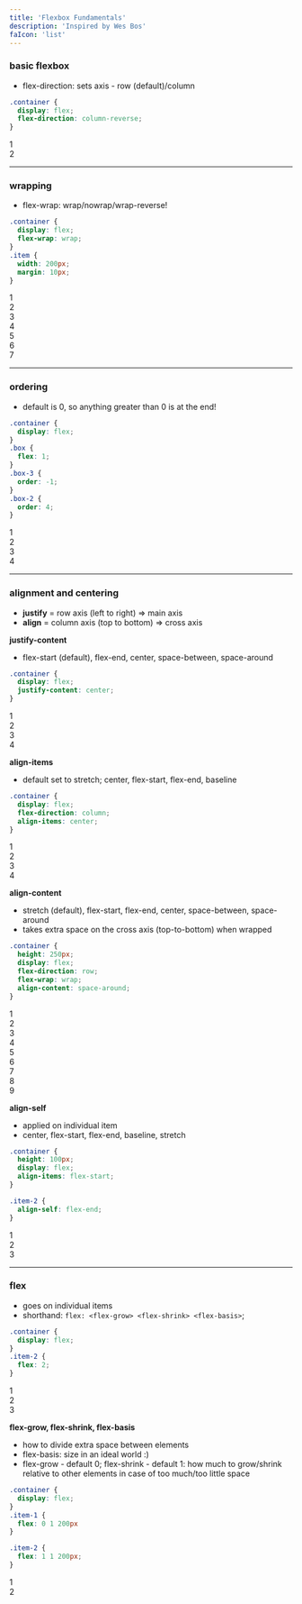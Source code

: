 ```yaml
---
title: 'Flexbox Fundamentals'
description: 'Inspired by Wes Bos'
faIcon: 'list'
---
```

<div class="flex-post">

### basic flexbox
- flex-direction: sets axis - row (default)/column

```css
.container {
  display: flex;
  flex-direction: column-reverse;
}
```
<div class="flex-container flex-container-1">
  <div class="flex-item">1</div>
  <div class="flex-item">2</div>
</div>

-----

### wrapping
- flex-wrap: wrap/nowrap/wrap-reverse!

```css
.container {
  display: flex;
  flex-wrap: wrap;
}
.item {
  width: 200px;
  margin: 10px;
}
```
<div class="flex-container flex-container-2">
  <div class="flex-item flex-item-md">1</div>
  <div class="flex-item flex-item-md">2</div>
  <div class="flex-item flex-item-md">3</div>
  <div class="flex-item flex-item-md">4</div>
  <div class="flex-item flex-item-md">5</div>
  <div class="flex-item flex-item-md">6</div>
  <div class="flex-item flex-item-md">7</div>
</div>

-----

### ordering
- default is 0, so anything greater than 0 is at the end!

```css
.container {
  display: flex;
}
.box {
  flex: 1;
}
.box-3 {
  order: -1;
}
.box-2 {
  order: 4;
}

```
<div class="flex-container">
  <div class="flex-item flex-item-md box">1</div>
  <div class="flex-item flex-item-md box box-2">2</div>
  <div class="flex-item flex-item-md box box-3">3</div>
  <div class="flex-item flex-item-md box">4</div>
</div>

-----

### alignment and centering
- **justify** = row axis (left to right) => main axis
- **align** = column axis (top to bottom) => cross axis

**justify-content**
- flex-start (default), flex-end, center, space-between, space-around

```css
.container {
  display: flex;
  justify-content: center;
}
```
<div class="flex-container flex-container-3">
  <div class="flex-item flex-item-sm">1</div>
  <div class="flex-item flex-item-sm">2</div>
  <div class="flex-item flex-item-sm">3</div>
  <div class="flex-item flex-item-sm">4</div>
</div>

**align-items**
- default set to stretch; center, flex-start, flex-end, baseline
```css
.container {
  display: flex;
  flex-direction: column;
  align-items: center;
}
```
<div class="flex-container flex-container-4">
  <div class="flex-item flex-item-sm">1</div>
  <div class="flex-item flex-item-sm">2</div>
  <div class="flex-item flex-item-sm">3</div>
  <div class="flex-item flex-item-sm">4</div>
</div>

**align-content**
- stretch (default), flex-start, flex-end, center, space-between, space-around
- takes extra space on the cross axis (top-to-bottom) when wrapped
```css
.container {
  height: 250px;
  display: flex;
  flex-direction: row;
  flex-wrap: wrap;
  align-content: space-around;
}
```
<div class="flex-container flex-container-5">
  <div class="flex-item flex-item-md">1</div>
  <div class="flex-item flex-item-md">2</div>
  <div class="flex-item flex-item-md">3</div>
  <div class="flex-item flex-item-md">4</div>
  <div class="flex-item flex-item-md">5</div>
  <div class="flex-item flex-item-md">6</div>
  <div class="flex-item flex-item-md">7</div>
  <div class="flex-item flex-item-md">8</div>
  <div class="flex-item flex-item-md">9</div>
</div>

**align-self**
- applied on individual item
- center, flex-start, flex-end, baseline, stretch

```css
.container {
  height: 100px;
  display: flex;
  align-items: flex-start;
}

.item-2 {
  align-self: flex-end;
}
```
<div class="flex-container flex-container-6">
  <div class="flex-item flex-item-md">1</div>
  <div class="flex-item flex-item-md align-item">2</div>
  <div class="flex-item flex-item-md">3</div>
</div>

-----

### flex
- goes on individual items
- shorthand: `flex: <flex-grow> <flex-shrink> <flex-basis>`;
```css
.container {
  display: flex;
}
.item-2 {
  flex: 2;
}
```
<div class="flex-container flex-container-6">
  <div class="flex-item flex-item-md">1</div>
  <div class="flex-item flex-item-md flex-item-1">2</div>
  <div class="flex-item flex-item-md">3</div>
</div>

**flex-grow, flex-shrink, flex-basis**
- how to divide extra space between elements
- flex-basis: size in an ideal world :)
- flex-grow - default 0; flex-shrink - default 1: how much to grow/shrink relative to other elements in case of too much/too little space

```css
.container {
  display: flex;
}
.item-1 {
  flex: 0 1 200px
}

.item-2 {
  flex: 1 1 200px;
}
```
<div class="flex-container flex-container-6">
  <div class="flex-item flex-item-md item-1">1</div>
  <div class="flex-item flex-item-md item-2">2</div>
</div>
</div>
